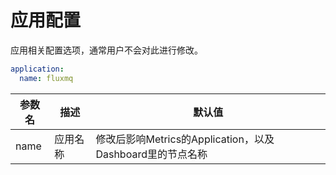 # 应用配置

应用相关配置选项，通常用户不会对此进行修改。

```yaml
application:
  name: fluxmq
```

| 参数名  | 描述       | 默认值                                        |
|------|----------|--------------------------------------------|
| name | 应用名称     | 修改后影响Metrics的Application，以及Dashboard里的节点名称 |